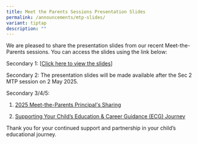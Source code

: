 ```yaml
---
title: Meet the Parents Sessions Presentation Slides
permalink: /announcements/mtp-slides/
variant: tiptap
description: ""
---
```

<p>We are pleased to share the presentation slides from our recent Meet-the-Parents
sessions. You can access the slides using the link below:</p>
<p>Secondary 1: [<a href="https://drive.google.com/file/d/1_uYRTV0vKxz6xt7uv-dJv4ZbLBDLKhRW/view?usp=drive_link" rel="noopener nofollow" target="_blank">Click here to view the slides</a>]</p>
<p>Secondary 2: The presentation slides will be made available after the
Sec 2 MTP session on 2 May 2025.</p>
<p>Secondary 3/4/5:</p>
<ol data-tight="true" class="tight">
<li>
<p><a href="https://drive.google.com/file/d/1tHufPWBb61fx_ePVRb8fi_14MoQpO16T/view?usp=drive_link" rel="noopener nofollow" target="_blank">2025 Meet-the-Parents Principal's Sharing</a>
</p>
</li>
<li>
<p><a href="https://drive.google.com/file/d/18HQ-xmdan40_t7bQ2CeijyfGX_dalR-u/view?usp=drive_link" rel="noopener nofollow" target="_blank">Supporting Your Child’s Education &amp; Career Guidance (ECG) Journey</a>
</p>
</li>
</ol>
<p></p>
<p>Thank you for your continued support and partnership in your child’s educational
journey.</p>